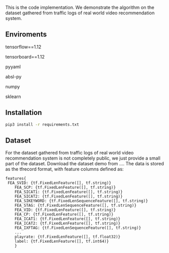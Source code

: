 
This is the code implementation.
We demonstrate the algorithm on the dataset gathered from traffic
logs of real world video recommendation system.
## Enviroments

tensorflow==1.12

tensorboard==1.12

pyyaml

absl-py

numpy

sklearn

## Installation

```bash
pip3 install -r requirements.txt
```

## Dataset

For the dataset gathered from traffic logs of real world video recommendation system 
is not completely public, we just provide a small part of the dataset. Download the dataset demo from .... The data is stored as the tfrecord format, with feature columns defined as:
```
features{
 FEA_SVID: {tf.FixedLenFeature([], tf.string)}
    FEA_SCP: {tf.FixedLenFeature([], tf.string)}          
    FEA_SICAT1: {tf.FixedLenFeature([], tf.string)}         
    FEA_SICAT2: {tf.FixedLenFeature([], tf.string)}          
    FEA_SIKEYWORD: {tf.FixedLenSequenceFeature([], tf.string)}  
    FEA_STAG: {tf.FixedLenSequenceFeature([], tf.string)}
    FEA_VID: {tf.FixedLenFeature([], tf.string)}    
    FEA_CP: {tf.FixedLenFeature([], tf.string)}   
    FEA_ICAT1: {tf.FixedLenFeature([], tf.string)}   
    FEA_ICAT2: {tf.FixedLenFeature([], tf.string)}   
    FEA_IXFTAG: {tf.FixedLenSequenceFeature([], tf.string)}
    ...
    playrate: {tf.FixedLenFeature([], tf.float32)} 
    label: {tf.FixedLenFeature([], tf.int64)} 
    }
```


